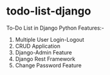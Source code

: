 # todo-list-django

To-Do List in Django Python
Features:-
1. Multiple User Login-Logout
2. CRUD Application
3. Django-Admin Feature
4. Django Rest Framework
5. Change Password Feature
